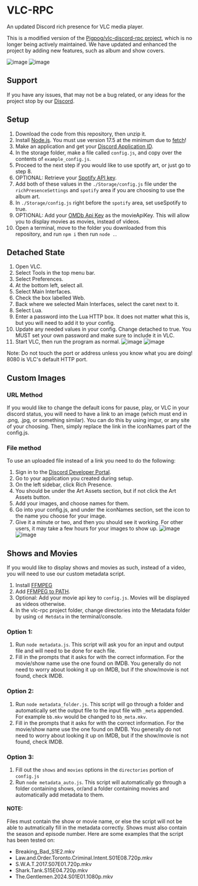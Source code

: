 # VLC-RPC
An updated Discord rich presence for VLC media player.

This is a modified version of the [Pigpog/vlc-discord-rpc project](https://github.com/Pigpog/vlc-discord-rpc), which is no longer being actively maintained. We have updated and enhanced the project by adding new features, such as album and show covers. 

![image](https://user-images.githubusercontent.com/61550272/234398623-02c343fa-c500-421c-a7a8-cb4d33f88a81.png)
![image](https://user-images.githubusercontent.com/61550272/234403580-4a910bd7-41a5-4ceb-8a31-180c2efda417.png)

## Support
If you have any issues, that may not be a bug related, or any ideas for the project stop by our [Discord](https://discord.gg/CsKzGpt82s).

## Setup
1. Download the code from this repository, then unzip it.
2. Install [Node.js](https://nodejs.org/en/download). You must use version 17.5 at the minimum due to [fetch](https://nodejs.org/dist/latest-v18.x/docs/api/globals.html#fetch)!
3. Make an application and get your [Discord Application ID](https://discord.com/developers/applications).
4. In the storage folder, make a file called `config.js`, and copy over the contents of `example_config.js`.
5. Proceed to the next step if you would like to use spotify art, or just go to step 8.
6. OPTIONAL: Retrieve your [Spotify API key](https://developer.spotify.com/documentation/web-api/tutorials/getting-started). 
7. Add both of these values in the `./Storage/config.js` file under the `richPresenceSettings` and `spotify` area if you are choosing to use the album art.
8. In `./Storage/config.js` right before the `spotify` area, set useSpotify to true.
9. OPTIONAL: Add your [OMDb Api Key](https://www.omdbapi.com/apikey.aspx) as the movieApiKey. This will allow you to display movies as movies, instead of videos. 
10. Open a terminal, move to the folder you downloaded from this repository, and run `npm i` then run `node .`.

## Detached State
1. Open VLC.
2. Select Tools in the top menu bar.
3. Select Preferences.
4. At the bottom left, select all.
5. Select Main Interfaces.
6. Check the box labelled Web.
7. Back where we selected Main Interfaces, select the caret next to it.
8. Select Lua.
9. Enter a password into the Lua HTTP box. It does not matter what this is, but you will need to add it to your config.
10. Update any needed values in your config. Change detached to true. You MUST set your own password and make sure to include it in VLC.
11. Start VLC, then run the program as normal.
![image](https://github.com/vlc-rpc/vlc-discord-rpc/assets/61550272/4aa489d9-269c-4333-b595-bb3d0444fa24)
![image](https://github.com/vlc-rpc/vlc-discord-rpc/assets/61550272/292e8748-b6c6-4ff8-88a5-225e5dd2b467)

Note: Do not touch the port or address unless you know what you are doing! 8080 is VLC's default HTTP port. 

## Custom Images
### URL Method
If you would like to change the default icons for pause, play, or VLC in your discord status, you will need to have a link to an image (which must end in .png, .jpg, or something similar). You can do this by using imgur, or any site of your choosing. Then, simply replace the link in the iconNames part of the config.js.

### File method
To use an uploaded file instead of a link you need to do the following:
1) Sign in to the [Discord Developer Portal](https://discord.com/developers/applications).
2) Go to your application you created during setup.
3) On the left sidebar, click Rich Presence.
4) You should be under the Art Assets section, but if not click the Art Assets button.
5) Add your images, and choose names for them.
6) Go into your config.js, and under the iconNames section, set the icon to the name you choose for your image.
7) Give it a minute or two, and then you should see it working. For other users, it may take a few hours for your images to show up.
![image](https://github.com/vlc-rpc/vlc-discord-rpc/assets/61550272/692b569e-7483-45a6-9ec8-0961c21f947e)
![image](https://github.com/vlc-rpc/vlc-discord-rpc/assets/61550272/cd84551e-0437-40ec-95ed-5dbd76968a7a)

## Shows and Movies
If you would like to display shows and movies as such, instead of a video, you will need to use our custom metadata script. 
1) Install [FFMPEG](https://www.ffmpeg.org/download.html)
2) Add [FFMPEG to PATH](https://www.hostinger.com/tutorials/how-to-install-ffmpeg).
3) Optional: Add your movie api key to `config.js`. Movies will be displayed as videos otherwise.
4) In the vlc-rpc project folder, change directories into the Metadata folder by using `cd Metdata` in the terminal/console.

  ### Option 1:
  1) Run `node metadata.js`. This script will ask you for an input and output file and will need to be done for each file.
  2) Fill in the prompts that it asks for with the correct information. For the movie/show name use the one found on IMDB. You generally do not need to worry about looking it up on IMDB, but if the show/movie is not found, check IMDB.
  ### Option 2:
  1) Run `node metadata_folder.js`. This script will go through a folder and automatically set the output file to the input file with `_meta` appended. For example `bb.mkv` would be changed to `bb_meta.mkv`.
  2) Fill in the prompts that it asks for with the correct information. For the movie/show name use the one found on IMDB. You generally do not need to worry about looking it up on IMDB, but if the show/movie is not found, check IMDB.
  ### Option 3:
  1) Fill out the `shows` and `movies` options in the `directories` portion of `config.js`
  2) Run `node metadata_auto.js`. This script will automatically go through a folder containing shows, or/and a folder containing movies and automatically add metadata to them.
  #### NOTE:
  Files must contain the show or movie name, or else the script will not be able to autmatically fill in the metadata correctly. Shows must also contain the season and episode number. Here are some examples that the script has been tested on:
  - Breaking_Bad_S1E2.mkv
  - Law.and.Order.Toronto.Criminal.Intent.S01E08.720p.mkv
  - S.W.A.T.2017.S07E01.720p.mkv
  - Shark.Tank.S15E04.720p.mkv
  - The.Gentlemen.2024.S01E01.1080p.mkv


